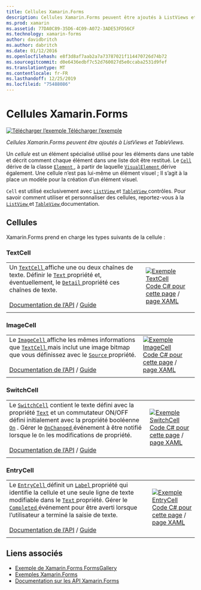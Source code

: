 ```yaml
---
title: Cellules Xamarin.Forms
description: Cellules Xamarin.Forms peuvent être ajoutés à ListViews et TableViews. Cet article répertorie les cellules incluses dans Xamarin.Forms.
ms.prod: xamarin
ms.assetid: 77DA0C89-35D6-4C09-A072-3ADE53FD56CF
ms.technology: xamarin-forms
author: davidbritch
ms.author: dabritch
ms.date: 01/12/2016
ms.openlocfilehash: e8f3d8af7aab2a7a73787021f114470726d74b72
ms.sourcegitcommit: d0e6436edbf7c52d760027d5e0ccaba2531d9fef
ms.translationtype: MT
ms.contentlocale: fr-FR
ms.lasthandoff: 12/25/2019
ms.locfileid: "75488086"
---
```

# <a name="xamarinforms-cells"></a>Cellules Xamarin.Forms

[![Télécharger l’exemple](~/media/shared/download.png) Télécharger l’exemple](https://docs.microsoft.com/samples/xamarin/xamarin-forms-samples/formsgallery)

_Cellules Xamarin.Forms peuvent être ajoutés à ListViews et TableViews._

Un *cellule* est un élément spécialisé utilisé pour les éléments dans une table et décrit comment chaque élément dans une liste doit être restitué. Le [ `Cell` ](xref:Xamarin.Forms.Cell) dérive de la classe [ `Element` ](xref:Xamarin.Forms.Element), à partir de laquelle [ `VisualElement` ](xref:Xamarin.Forms.Element) dérive également. Une cellule n’est pas lui-même un élément visuel ; Il s’agit à la place un modèle pour la création d’un élément visuel.

`Cell` est utilisé exclusivement avec [ `ListView` ](views.md#listview) et [ `TableView` ](views.md#tableview) contrôles. Pour savoir comment utiliser et personnaliser des cellules, reportez-vous à la [ `ListView` ](~/xamarin-forms/user-interface/listview/index.md) et [ `TableView` ](~/xamarin-forms/user-interface/tableview.md) documentation.

## <a name="cells"></a>Cellules

Xamarin.Forms prend en charge les types suivants de la cellule :

<a name="textCell" />

### <a name="textcell"></a>TextCell

|     |     |
| --- | --- |
| Un [ `TextCell` ](xref:Xamarin.Forms.TextCell) affiche une ou deux chaînes de texte. Définir le [ `Text` ](xref:Xamarin.Forms.TextCell.Text) propriété et, éventuellement, le [ `Detail` ](xref:Xamarin.Forms.TextCell.Detail) propriété ces chaînes de texte.<br /><br />[Documentation de l’API](xref:Xamarin.Forms.TextCell) / [Guide](~/xamarin-forms/user-interface/listview/customizing-cell-appearance.md#textcell) | [![Exemple TextCell](cells-images/TextCell.png "Exemple TextCell")](cells-images/TextCell-Large.png#lightbox "Exemple TextCell")<br />[Code C# pour cette page](https://github.com/xamarin/xamarin-forms-samples/blob/master/FormsGallery/FormsGallery/FormsGallery/CodeExamples/TextCellDemoPage.cs) / [page XAML](https://github.com/xamarin/xamarin-forms-samples/blob/master/FormsGallery/FormsGallery/FormsGallery/XamlExamples/TextCellDemoPage.xaml) |
|     |     |

### <a name="imagecell"></a>ImageCell

|     |     |
| --- | --- |
| Le [ `ImageCell` ](xref:Xamarin.Forms.ImageCell) affiche les mêmes informations que [ `TextCell` ](#textCell) mais inclut une image bitmap que vous définissez avec le [ `Source` ](xref:Xamarin.Forms.Image.Source) propriété.<br /><br />[Documentation de l’API](xref:Xamarin.Forms.ImageCell) / [Guide](~/xamarin-forms/user-interface/listview/customizing-cell-appearance.md#imagecell) | [![Exemple ImageCell](cells-images/ImageCell.png "Exemple ImageCell")](cells-images/ImageCell-Large.png#lightbox "Exemple ImageCell")<br />[Code C# pour cette page](https://github.com/xamarin/xamarin-forms-samples/blob/master/FormsGallery/FormsGallery/FormsGallery/CodeExamples/ImageCellDemoPage.cs) / [page XAML](https://github.com/xamarin/xamarin-forms-samples/blob/master/FormsGallery/FormsGallery/FormsGallery/XamlExamples/ImageCellDemoPage.xaml) |
|     |     |

### <a name="switchcell"></a>SwitchCell

|     |     |
| --- | --- |
| Le [`SwitchCell`](xref:Xamarin.Forms.SwitchCell) contient le texte défini avec la propriété [`Text`](xref:Xamarin.Forms.SwitchCell.Text) et un commutateur ON/OFF défini initialement avec la propriété booléenne [`On`](xref:Xamarin.Forms.SwitchCell.On) . Gérer le [ `OnChanged` ](xref:Xamarin.Forms.SwitchCell.OnChanged) événement à être notifié lorsque le `On` les modifications de propriété.<br /><br />[Documentation de l’API](xref:Xamarin.Forms.SwitchCell) / [Guide](~/xamarin-forms/user-interface/tableview.md#switchcell) | [![Exemple SwitchCell](cells-images/SwitchCell.png "Exemple SwitchCell")](cells-images/SwitchCell-Large.png#lightbox "Exemple SwitchCell")<br />[Code C# pour cette page](https://github.com/xamarin/xamarin-forms-samples/blob/master/FormsGallery/FormsGallery/FormsGallery/CodeExamples/SwitchCellDemoPage.cs) / [page XAML](https://github.com/xamarin/xamarin-forms-samples/blob/master/FormsGallery/FormsGallery/FormsGallery/XamlExamples/SwitchCellDemoPage.xaml) |
|     |     |

### <a name="entrycell"></a>EntryCell

|     |     |
| --- | --- |
| Le [ `EntryCell` ](xref:Xamarin.Forms.EntryCell) définit un [ `Label` ](xref:Xamarin.Forms.EntryCell.Label) propriété qui identifie la cellule et une seule ligne de texte modifiable dans le [ `Text` ](xref:Xamarin.Forms.EntryCell.Text) propriété. Gérer le [ `Completed` ](xref:Xamarin.Forms.EntryCell.Completed) événement pour être averti lorsque l’utilisateur a terminé la saisie de texte.<br /><br />[Documentation de l’API](xref:Xamarin.Forms.EntryCell) / [Guide](~/xamarin-forms/user-interface/tableview.md#entrycell) | [![Exemple EntryCell](cells-images/EntryCell.png "Exemple EntryCell")](cells-images/EntryCell-Large.png#lightbox "Exemple EntryCell")<br />[Code C# pour cette page](https://github.com/xamarin/xamarin-forms-samples/blob/master/FormsGallery/FormsGallery/FormsGallery/CodeExamples/EntryCellDemoPage.cs) / [page XAML](https://github.com/xamarin/xamarin-forms-samples/blob/master/FormsGallery/FormsGallery/FormsGallery/XamlExamples/EntryCellDemoPage.xaml) |
|     |     |

## <a name="related-links"></a>Liens associés

- [Exemple de Xamarin.Forms FormsGallery](https://docs.microsoft.com/samples/xamarin/xamarin-forms-samples/formsgallery)
- [Exemples Xamarin.Forms](https://docs.microsoft.com/samples/browse/?products=xamarin&term=Xamarin.Forms)
- [Documentation sur les API Xamarin.Forms](https://docs.microsoft.com/dotnet/api/xamarin.forms?view=xamarin-forms)
